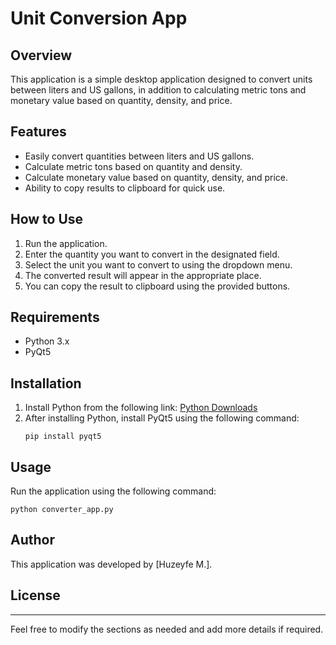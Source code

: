 # Unit Conversion App

## Overview
This application is a simple desktop application designed to convert units between liters and US gallons, in addition to calculating metric tons and monetary value based on quantity, density, and price.

## Features
- Easily convert quantities between liters and US gallons.
- Calculate metric tons based on quantity and density.
- Calculate monetary value based on quantity, density, and price.
- Ability to copy results to clipboard for quick use.

## How to Use
1. Run the application.
2. Enter the quantity you want to convert in the designated field.
3. Select the unit you want to convert to using the dropdown menu.
4. The converted result will appear in the appropriate place.
5. You can copy the result to clipboard using the provided buttons.

## Requirements
- Python 3.x
- PyQt5

## Installation
1. Install Python from the following link: [Python Downloads](https://www.python.org/downloads/)
2. After installing Python, install PyQt5 using the following command:
   ```
   pip install pyqt5
   ```

## Usage
Run the application using the following command:
```
python converter_app.py
```

## Author
This application was developed by [Huzeyfe M.].

## License

---

Feel free to modify the sections as needed and add more details if required.
